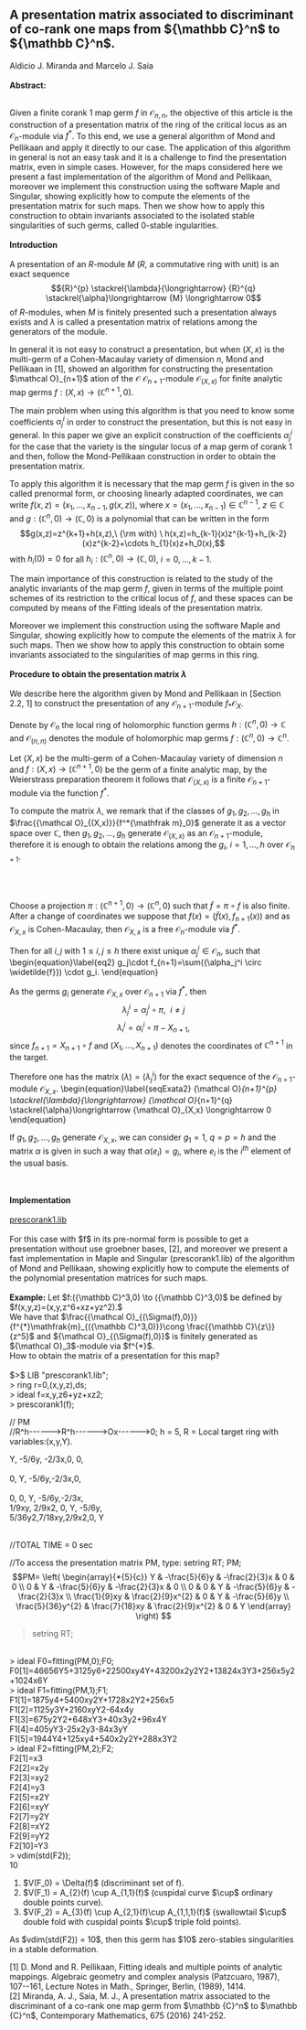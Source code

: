 <!DOCTYPE html>
<html>
<head>
	<script src="https://polyfill.io/v3/polyfill.min.js?features=es6"></script>
	<script id="MathJax-script" async src="https://cdn.jsdelivr.net/npm/mathjax@3/es5/tex-mml-chtml.js"></script>
</head>
<body>
<h2>A presentation matrix associated to discriminant of co-rank one maps from ${\mathbb C}^n$ to ${\mathbb C}^n$.</h2>
<p>	
Aldicio J. Miranda and Marcelo J. Saia	
<br/>
<br/>
<strong>Abstract:</strong>
<br/>
<br/>
	
Given a finite corank 1 map germ $f$ in ${\mathcal O}_{n,n}$, the objective of this article is the construction of a presentation matrix of
the ring of the critical locus as an ${\mathcal O}_n$-module via $f^*$. To this end, we use a general algorithm of Mond and Pellikaan and apply it directly to our case. The application of this algorithm in general is not an easy task and it is a challenge to find the presentation matrix, even in simple cases. However, for the maps considered here we  present a fast implementation of the algorithm of Mond and Pellikaan,  moreover we implement this construction using the
software  Maple and Singular, showing explicitly how to compute the elements of the presentation matrix for such maps.
Then we show how to apply this construction to obtain invariants associated to the isolated stable singularities of such germs, called  $0$-stable ingularities.
<br/>
<br/>
<strong>Introduction</strong>
<br/>
<br/>
A presentation of  an $R$-module $M$ ($R$, a commutative ring with unit)  is
an exact sequence
$${R}^{p} \stackrel{\lambda}{\longrightarrow} {R}^{q} \stackrel{\alpha}\longrightarrow {M}
\longrightarrow 0$$
of $R$-modules, when $M$ is finitely presented such a presentation always exists and $\lambda$ is called a presentation matrix of relations among the generators of the module.


In general it is not easy to construct  a presentation, but when $(X,x)$ is the multi-germ of a
Cohen-Macaulay variety of dimension $n$, Mond and Pellikaan in [1], showed an algorithm for constructing
the presentation $\mathcal O}_{n+1}$ ation of the ${\mathcal O}_{}$  ${\mathcal O}_{n+1}$-module ${\mathcal O}_{(X,x)}$ for finite analytic map germs
$f:(X,x) \to ({\mathbb C}^{n+1},0)$.

The main problem when using this algorithm is that you need to know some coefficients $\alpha_{j}^{i}$
in order to construct the presentation, but this is not easy in general. In this paper we give an explicit construction of the coefficients
$\alpha_{j}^{i}$ for the case that the variety is the singular locus of a map germ of corank 1 and then, follow the
Mond-Pellikaan construction in order to obtain the  presentation matrix.

To apply this algorithm it is necessary that the map germ $f$ is given in the so called prenormal form, or choosing linearly adapted coordinates, we can write
$f(x, z) = (x_1, \ldots , x_{n-1}, g(x, z))$, where $x = (x_1, \ldots , x_{n-1}) \in {\mathbb C}^{n-1}$, $z \in {\mathbb C}$ and $g : ({\mathbb C}^n, 0) \to
({\mathbb C},0)$ is a polynomial that can be written in the form $$g(x,z)=z^{k+1}+h(x,z),\ {\rm with} \ h(x,z)=h_{k-1}(x)z^{k-1}+h_{k-2}(x)z^{k-2}+\cdots h_{1}(x)z+h_0(x),$$ with
$h_i(0)=0$ for all $h_i : ({\mathbb C}^{n}, 0) \to ({\mathbb C},0)$, $i=0,\ldots ,k-1$.

 The main importance of this construction is related to the study of
 the analytic invariants of the map germ $f$, given in terms of the multiple point schemes of its
restriction to the critical locus of $f$, and these spaces can be computed
by means of the Fitting ideals of the  presentation matrix.

 Moreover  we implement this construction using the  software Maple and Singular, showing explicitly how to compute the elements of the matrix $\lambda$
 for such maps. Then we show how to apply this construction to obtain some invariants
 associated to the singularities of map germs in this ring.
<br/>
<br/>
<strong>Procedure to obtain the presentation matrix $\lambda$</strong>
<br/>
<br/>
We describe here the algorithm  given by Mond and Pellikaan in [Section 2.2, 1] to construct the presentation of any ${\mathcal O}_{n+1}$-module $f_{*}{\mathcal O}_{X}$.

Denote by ${\mathcal O}_n$ the local ring of holomorphic function germs $h : ({\mathbb C}^n, 0) \to {\mathbb C}$  and ${\mathcal O}_{(n,n)}$ denotes the module of holomorphic map germs $f:({\mathbb C}^n, 0) \to {\mathbb C}^n$.

Let $(X,x)$ be  the multi-germ of a Cohen-Macaulay variety of dimension $n$ and $f:(X,x) \to ({\mathbb C}^{n+1},0)$ be the germ of a finite analytic map,
by the Weierstrass preparation theorem it follows that ${\mathcal O}_{(X,x)}$ is a finite ${\mathcal O}_{n+1}$-module via the function $f^*$.

 To compute the matrix $\lambda$,  we remark that if the classes of $g_1,g_2,\ldots,g_h$ in $\frac{{\mathcal O}_{(X,x)}}{f^*{\mathfrak m}_0}$ generate it as a
vector space over ${\mathbb C}$, then $g_1,g_2,\ldots,g_h$ generate ${\mathcal O}_{(X,x)}$ as an ${\mathcal O}_{n+1}$-module,
therefore it is enough to obtain the relations among the $g_i$, $i=1,\ldots, h$ over ${\mathcal O}_{n+1}$.

<br/>
<br/>

Choose a projection  $\pi:({\mathbb C}^{n+1},0) \to ({\mathbb C}^{n},0)$ such that $\widetilde{f}=\pi \circ f$ is also finite.
After a change of coordinates we suppose that $f(x)=(\widetilde{f}(x), f_{n+1}(x))$ and as ${\mathcal O}_{X,x}$ is Cohen-Macaulay, then
${\mathcal O}_{X,x}$ is a free  ${\mathcal O}_{n}$-module via $\widetilde{f}^*$.


Then for all $i,j$ with $1\leq i,j \leq h$ there exist unique $\alpha_j^i \in {\mathcal O}_{n}$,  such that
\begin{equation}\label{eq2}
g_j\cdot f_{n+1}=\sum({\alpha_j^i \circ \widetilde{f}}) \cdot g_i.
\end{equation}

As the germs $g_i$ generate ${\mathcal O}_{X,x}$ over ${\mathcal O}_{n+1}$ via $f^*$, then
$$\lambda_j^i=\alpha_j^i \circ \pi, \ \ i\neq j$$
$$\lambda_i^i=\alpha_i^i \circ \pi-X_{n+1},$$
since $f_{n+1}=X_{n+1} \circ f$ and  $(X_1, \ldots, X_{n+1})$ denotes the coordinates of  ${\mathbb C}^{n+1}$ in the target.

Therefore one has the matrix $(\lambda) = \left ( \lambda^{i}_{j}\right )$ for the exact sequence of the
${\mathcal O}_{n+1}$-module ${\mathcal O}_{X,x}$. \begin{equation}\label{seqExata2}
{\mathcal O}_{n+1}^{p} \stackrel{\lambda}{\longrightarrow} {\mathcal O}_{n+1}^{q}
\stackrel{\alpha}\longrightarrow {\mathcal O}_{X,x} \longrightarrow 0
\end{equation}

If  $g_1,g_2,\ldots,g_h$ generate ${\mathcal O}_{X,x}$, we can consider  $g_1=1$, $q=p=h$ and the
matrix $\alpha$ is given in such a way that $\alpha(e_i)=g_i$, where  $e_i$ is the  $i^{th}$ element of the usual basis.

<br/>
<br/>
<strong>Implementation</strong>
<br/>
<br/>
<a href="https://drive.google.com/open?id=1_kCkbZmlcVScKe8LNtbJuPITyOJKsDxQ">prescorank1.lib</a>
<br/>
<br/>
For this case with $f$ in its pre-normal form is possible to get a presentation without use groebner bases, [2], 
and moreover we  present a fast implementation in Maple and Singular (prescorank1.lib) of the algorithm of Mond and Pellikaan, showing explicitly how to compute the elements of the polynomial presentation matrices for such maps.
<br/>
<br/>
<strong>Example:</strong>
Let $f:({\mathbb C}^3,0) \to ({\mathbb C}^3,0)$ be defined by $f(x,y,z)=(x,y,z^6+xz+yz^2).$ 
<br/>We have that $\frac{{\mathcal O}_{(\Sigma(f),0)}}{f^{*}\mathfrak{m}_{({\mathbb C}^3,0)}}\cong \frac{{\mathbb C}\{z\}}{z^5}$ and ${\mathcal O}_{(\Sigma(f),0)}$  is finitely generated as ${\mathcal
O}_3$-module via $f^{*}$.
<br/>
How to obtain the matrix of a presentation for this map?
<br/>
<br/>	
$>$ LIB "prescorank1.lib";
<br/>
> ring r=0,(x,y,z),ds;
<br/>
> ideal f=x,y,z6+yz+xz2;
<br/>
> prescorank1(f);
<br/>

//     PM
<br/>
//R^h------>R^h------>Ox------>0;  h = 5, R = Local target ring with variables:(x,y,Y).
<br/>

Y,     -5/6y, -2/3x,0,    0,    
<br/>
0,     Y,     -5/6y,-2/3x,0,    
<br/>
0,     0,     Y,    -5/6y,-2/3x,
<br/>
1/9xy, 2/9x2, 0,    Y,    -5/6y,
<br/>
5/36y2,7/18xy,2/9x2,0,    Y     
<br/>

//TOTAL TIME = 0 sec
<br/>

//To access the presentation matrix PM, type:  setring RT; PM; 
<br/>
$$PM=
\left(
\begin{array}{*{5}{c}}
Y & -\frac{5}{6}y & -\frac{2}{3}x & 0 & 0 \\
0 & Y & -\frac{5}{6}y & -\frac{2}{3}x & 0 \\
0 & 0 & Y & -\frac{5}{6}y & -\frac{2}{3}x \\
\frac{1}{9}xy & \frac{2}{9}x^{2} & 0 & Y & -\frac{5}{6}y \\
\frac{5}{36}y^{2} & \frac{7}{18}xy & \frac{2}{9}x^{2} & 0 & Y
\end{array}
\right)
$$
> setring RT;
<br/>
> ideal F0=fitting(PM,0);F0;
<br/>
F0[1]=46656Y5+3125y6+22500xy4Y+43200x2y2Y2+13824x3Y3+256x5y2+1024x6Y
<br/>
> ideal F1=fitting(PM,1);F1;
<br/>
F1[1]=1875y4+5400xy2Y+1728x2Y2+256x5
<br/>
F1[2]=1125y3Y+2160xyY2-64x4y
<br/>
F1[3]=675y2Y2+648xY3+40x3y2+96x4Y
<br/>
F1[4]=405yY3-25x2y3-84x3yY
<br/>
F1[5]=1944Y4+125xy4+540x2y2Y+288x3Y2
<br/>
> ideal F2=fitting(PM,2);F2;
<br/>
F2[1]=x3
<br/>
F2[2]=x2y
<br/>
F2[3]=xy2
<br/>
F2[4]=y3
<br/>
F2[5]=x2Y
<br/>
F2[6]=xyY
<br/>
F2[7]=y2Y
<br/>
F2[8]=xY2
<br/>
F2[9]=yY2
<br/>
F2[10]=Y3
<br/>
> vdim(std(F2));
<br/>
10
</p>
<ol><li> $V(F_0) = \Delta(f)$ (discriminant set of f).</li>
	<li>$V(F_1) = A_{2}(f) \cup A_{1,1}(f)$ (cuspidal curve $\cup$ ordinary double points curve).</li>
	<li>$V(F_2) = A_{3}(f) \cup A_{2,1}(f)\cup A_{1,1,1}(f)$ (swallowtail $\cup$ double fold with cuspidal points $\cup$ triple fold points).</li>
	</ol>
As $vdim(std(F2)) = 10$, then this germ has $10$ zero-stables singularities in a stable deformation.
<p>
[1] D. Mond and R. Pellikaan, Fitting ideals and multiple points of analytic mappings. Algebraic geometry and complex analysis
(Patzcuaro, 1987), 107--161, Lecture Notes in Math., Springer, Berlin, (1989), 1414.
<br/>
[2] Miranda, A. J., Saia, M. J., A presentation matrix associated to the discriminant of a co-rank one map germ from $\mathbb {C}^n$ to $\mathbb {C}^n$,
Contemporary Mathematics, 675 (2016) 241-252.
	
</p>
</body>
</html>
